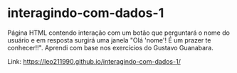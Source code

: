 # interagindo-com-dados-1
Página HTML contendo interação com um botão que perguntará o nome do usuário e em resposta surgirá uma janela "Olá 'nome'! É um prazer te conhecer!!". Aprendi com base nos exercícios do Gustavo Guanabara.

Link: https://leo211990.github.io/interagindo-com-dados-1/
